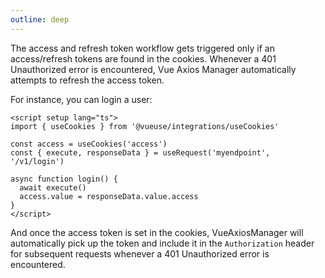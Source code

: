 ```yaml
---
outline: deep
---
```


The access and refresh token workflow gets triggered only if an access/refresh tokens are found in the cookies.
Whenever a 401 Unauthorized error is encountered, Vue Axios Manager automatically attempts to refresh the access token.

For instance, you can login a user:

```vue
<script setup lang="ts">
import { useCookies } from '@vueuse/integrations/useCookies'

const access = useCookies('access')
const { execute, responseData } = useRequest('myendpoint', '/v1/login')

async function login() {
  await execute()
  access.value = responseData.value.access
}
</script>
```

And once the access token is set in the cookies, VueAxiosManager will automatically pick up the token and
include it in the `Authorization` header for subsequent requests whenever a 401 Unauthorized error is encountered.

